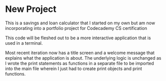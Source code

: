 # New Project
This is a savings and loan calculator that I started on my own but am now incorporating into a portfolio 
project for Codecademy CS certification

This code will be fleshed out to be a more interactive application that is used in a terminal.

Most recent iteration now has a title screen and a welcome message that explains what the application
is about. The underlying logic is unchanged as I wrote the print statements as functions in a separate file
to be imported into the main file wherein I just had to create print objects and print functions.
